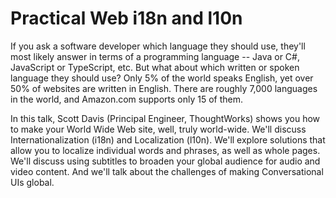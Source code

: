# Practical Web i18n and l10n
If you ask a software developer which language they should use, they'll most likely answer in terms of a programming language -- Java or C#, JavaScript or TypeScript, etc. But what about which written or spoken language they should use? Only 5% of the world speaks English, yet over 50% of websites are written in English. There are roughly 7,000 languages in the world, and Amazon.com supports only 15 of them.

In this talk, Scott Davis (Principal Engineer, ThoughtWorks) shows you how to make your World Wide Web site, well, truly world-wide. We'll discuss Internationalization (i18n) and Localization (l10n). We'll explore solutions that allow you to localize individual words and phrases, as well as whole pages. We'll discuss using subtitles to broaden your global audience for audio and video content. And we'll talk about the challenges of making Conversational UIs global.  


